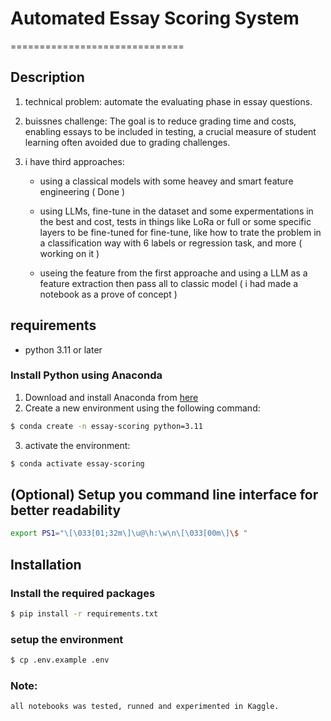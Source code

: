 #  Automated Essay Scoring System
==============================


## Description

1. technical problem: automate the evaluating phase in essay questions.  
2. buissnes challenge: The goal is to reduce grading time and costs, enabling essays to be included in testing, a crucial measure of student learning often avoided due to grading challenges.

3. i have third approaches:
    - using a classical models with some heavey and smart feature engineering ( Done )

    - using LLMs, fine-tune in the dataset and some expermentations in the best and cost, tests in things like LoRa or full or some specific layers to be fine-tuned for fine-tune, like how to trate the problem in a classification way with 6 labels or regression task, and more ( working on it )

    - useing the feature from the first approache and using a LLM as a feature extraction then pass all to classic model ( i had made a notebook as a prove of concept )  


## requirements

- python 3.11 or later

### Install Python using Anaconda

1) Download and install Anaconda from [here](https://docs.anaconda.com/free/anaconda/install/index.html)
2) Create a new environment using the following command:
```bash
$ conda create -n essay-scoring python=3.11
```
3) activate the environment:
```bash
$ conda activate essay-scoring
```
## (Optional) Setup you command line interface for better readability

```bash
export PS1="\[\033[01;32m\]\u@\h:\w\n\[\033[00m\]\$ "
```

## Installation

### Install the required packages

```bash
$ pip install -r requirements.txt
```

### setup the environment 

```bash
$ cp .env.example .env
```

### Note:
    all notebooks was tested, runned and experimented in Kaggle.


